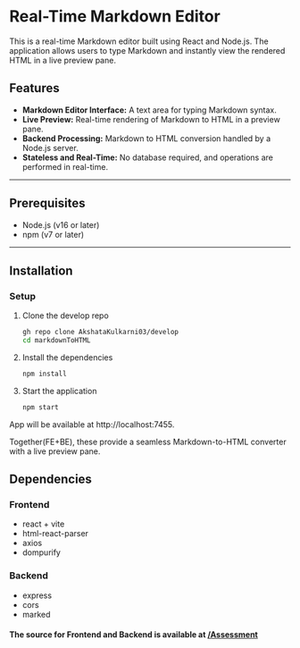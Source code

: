 # Real-Time Markdown Editor  

This is a real-time Markdown editor built using React and Node.js. The application allows users to type Markdown and instantly view the rendered HTML in a live preview pane.  

## Features  
- **Markdown Editor Interface:** A text area for typing Markdown syntax.  
- **Live Preview:** Real-time rendering of Markdown to HTML in a preview pane.  
- **Backend Processing:** Markdown to HTML conversion handled by a Node.js server.  
- **Stateless and Real-Time:** No database required, and operations are performed in real-time.  

---

## Prerequisites  
- Node.js (v16 or later)  
- npm (v7 or later)  

---

## Installation  

### Setup  
1. Clone the develop repo
    ```bash
    gh repo clone AkshataKulkarni03/develop
    cd markdownToHTML
2. Install the dependencies
    ```bash
    npm install
3. Start the application
    ```bash
    npm start

App will be available at http://localhost:7455.

Together(FE+BE), these provide a seamless Markdown-to-HTML converter with a live preview pane.


## Dependencies
### Frontend
- react + vite
- html-react-parser
- axios
- dompurify
### Backend
- express
- cors
- marked

#### The source for Frontend and Backend is available at [/Assessment](https://github.com/AkshataKulkarni03/develop/tree/main/Assessment)

